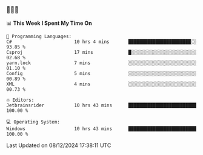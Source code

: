 ### 👋👋👋
<!--START_SECTION:waka-->
📊 **This Week I Spent My Time On** 

```text
💬 Programming Languages: 
C#                       10 hrs 4 mins       ███████████████████████░░   93.85 % 
Csproj                   17 mins             █░░░░░░░░░░░░░░░░░░░░░░░░   02.68 % 
yarn.lock                7 mins              ░░░░░░░░░░░░░░░░░░░░░░░░░   01.10 % 
Config                   5 mins              ░░░░░░░░░░░░░░░░░░░░░░░░░   00.89 % 
XML                      4 mins              ░░░░░░░░░░░░░░░░░░░░░░░░░   00.73 % 

🔥 Editors: 
Jetbrainsrider           10 hrs 43 mins      █████████████████████████   100.00 % 

💻 Operating System: 
Windows                  10 hrs 43 mins      █████████████████████████   100.00 % 
```


 Last Updated on 08/12/2024 17:38:11 UTC
<!--END_SECTION:waka-->
